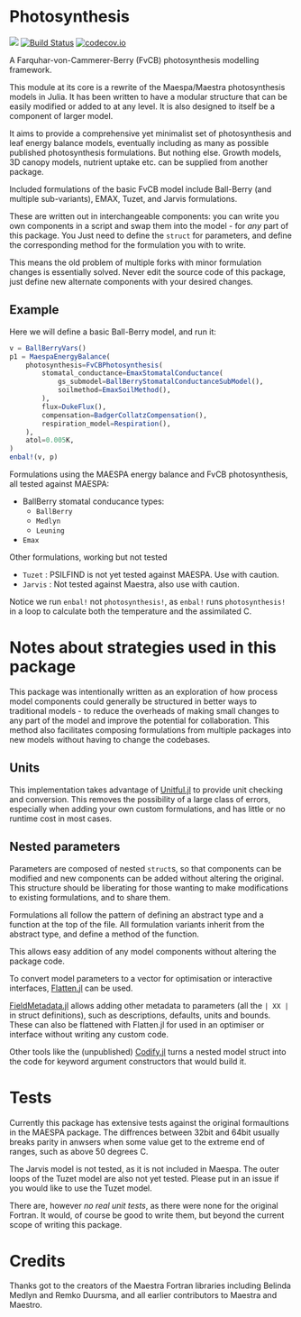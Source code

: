 # Photosynthesis

[![](https://img.shields.io/badge/docs-dev-blue.svg)](https://rafaqz.github.io/Photosynthesis.jl/dev)
[![Build Status](https://travis-ci.com/rafaqz/Photosynthesis.jl.svg?branch=master)](https://travis-ci.com/rafaqz/Photosynthesis.jl)
[![codecov.io](http://codecov.io/github/rafaqz/Photosynthesis.jl/coverage.svg?branch=master)](http://codecov.io/github/rafaqz/Photosynthesis.jl?branch=master)

A Farquhar-von-Cammerer-Berry (FvCB) photosynthesis modelling framework.

This module at its core is a rewrite of the Maespa/Maestra photosynthesis models in Julia. 
It has been written to have a modular structure that can be easily modified or
added to at any level. It is also designed to itself be a component of larger model.

It aims to provide a comprehensive yet minimalist set of photosynthesis and leaf
energy balance models, eventually including as many as possible published
photosynthesis formulations. But nothing else. Growth models, 3D canopy models,
nutrient uptake etc. can be supplied from another package.

Included formulations of the basic FvCB model include Ball-Berry (and multiple
sub-variants), EMAX, Tuzet, and Jarvis formulations.

These are written out in interchangeable components: you can write you own
components in a script and swap them into the model - for _any_ part of this
package. You Just need to define the `struct` for parameters, and define the
corresponding method for the formulation you with to write.

This means the old problem of multiple forks with minor formulation
changes is essentially solved. Never edit the source code of this package,
just define new alternate components with your desired changes.


## Example

Here we will define a basic Ball-Berry model, and run it:

```julia
v = BallBerryVars()
p1 = MaespaEnergyBalance(
    photosynthesis=FvCBPhotosynthesis(
        stomatal_conductance=EmaxStomatalConductance(
            gs_submodel=BallBerryStomatalConductanceSubModel(),
            soilmethod=EmaxSoilMethod(),
        ),
        flux=DukeFlux(),
        compensation=BadgerCollatzCompensation(),
        respiration_model=Respiration(),
    ),
    atol=0.005K,
)
enbal!(v, p)
```


Formulations using the MAESPA energy balance and FvCB photosynthesis, 
all tested against MAESPA:

- BallBerry stomatal conducance types:
  - `BallBerry`
  - `Medlyn`
  - `Leuning`
- `Emax`


Other formulations, working but not tested
- `Tuzet` : PSILFIND is not yet tested against MAESPA. Use with caution.
- `Jarvis` : Not tested against Maestra, also use with caution.



Notice we run `enbal!` not `photosynthesis!`, as `enbal!` runs
`photosynthesis!` in a loop to calculate both the temperature
and the assimilated C.


# Notes about strategies used in this package

This package was intentionally written as an exploration of how process model
components could generally be structured in better ways to traditional models -
to reduce the overheads of making small changes to any part of the model and
improve the potential for collaboration. This method also facilitates composing
formulations from multiple packages into new models without having to change the
codebases.

##  Units

This implementation takes advantage of
[Unitful.jl](https://github.com/PainterQubits/Unitful.jl) to provide unit
checking and conversion. This removes the possibility of a large class of
errors, especially when adding your own custom formulations, and has little or
no runtime cost in most cases.

## Nested parameters

Parameters are composed of nested `struct`s, so that components can be modified
and new components can be added without altering the original. This structure
should be liberating for those wanting to make modifications to existing
formulations, and to share them.

Formulations all follow the pattern of defining an abstract type and a
function at the top of the file. All formulation variants inherit from the
abstract type, and define a method of the function.

This allows easy addition of any model components without altering the package
code.

To convert model parameters to a vector for optimisation or interactive
interfaces, [Flatten.jl](https://github.com/rafaqz/Flatten.jl) can be used.

[FieldMetadata.jl](https://github.com/rafaqz/FieldMetadata.jl) allows adding
other metadata to parameters (all the `| XX |` in struct definitions), such as
descriptions, defaults, units and bounds. These can also be flattened with
Flatten.jl for used in an optimiser or interface without writing any custom
code.

Other tools like the (unpublished)
[Codify.jl](https://github.com/rafaqz/Codify.jl) turns a nested model struct
into the code for keyword argument constructors that would build it. 


# Tests

Currently this package has extensive tests against the original formaultions in the 
MAESPA package. The diffrences between 32bit and 64bit usually breaks parity in anwsers
when some value get to the extreme end of ranges, such as above 50 degrees C.

The Jarvis model is not tested, as it is not included in Maespa. The outer loops of the 
Tuzet model are also not yet tested. Please put in an issue if you would like to use
the Tuzet model.

There are, however _no real unit tests_, as there were none for the original Fortran. 
It would, of course be good to write them, but beyond the current scope of writing 
this package.


# Credits

Thanks got to the creators of the Maestra Fortran libraries including Belinda
Medlyn and Remko Duursma, and all earlier contributors to Maestra and Maestro.

